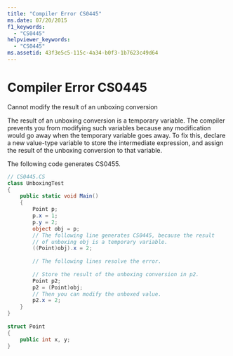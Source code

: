 ```yaml
---
title: "Compiler Error CS0445"
ms.date: 07/20/2015
f1_keywords: 
  - "CS0445"
helpviewer_keywords: 
  - "CS0445"
ms.assetid: 43f3e5c5-115c-4a34-b0f3-1b7623c49d64
---
```

# Compiler Error CS0445
Cannot modify the result of an unboxing conversion  
  
 The result of an unboxing conversion is a temporary variable. The compiler prevents you from modifying such variables because any modification would go away when the temporary variable goes away. To fix this, declare a new value-type variable to store the intermediate expression, and assign the result of the unboxing conversion to that variable.  
  
 The following code generates CS0455.  
  
```csharp  
// CS0445.CS  
class UnboxingTest  
{  
    public static void Main()  
    {  
        Point p;  
        p.x = 1;  
        p.y = 2;  
        object obj = p;  
        // The following line generates CS0445, because the result  
        // of unboxing obj is a temporary variable.  
        ((Point)obj).x = 2;  
  
        // The following lines resolve the error.  
  
        // Store the result of the unboxing conversion in p2.  
        Point p2;
        p2 = (Point)obj;  
        // Then you can modify the unboxed value.  
        p2.x = 2;  
    }  
}  
  
struct Point  
{  
    public int x, y;  
}  
```
